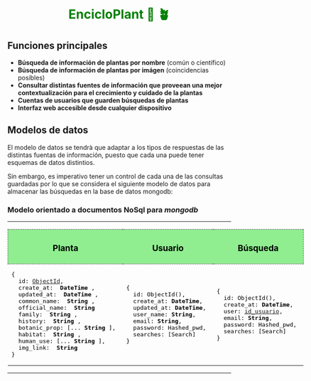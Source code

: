 <h1 style="color: green; text-align: center">EncicloPlant &#127795 🪴</h1>

## Funciones principales

 * __Búsqueda de información de plantas por nombre__ (común o científico)
 * __Búsqueda de información de plantas por imágen__ (coincidencias posíbles)
 * __Consultar distintas fuentes de información que proveean una mejor contextualización para el crecimiento y cuidado de la plantas__
 * __Cuentas de usuarios que guarden búsquedas de plantas__
 * __Interfaz web accesible desde cualquier dispositivo__

## Modelos de datos

El modelo de datos se tendrà que adaptar a los tipos de respuestas de las distintas fuentas de información, puesto que cada una puede tener esquemas de datos distintios.

Sin embargo, es imperativo tener un control de cada una de las consultas guardadas por lo que se considera el siguiente modelo de datos para almacenar las búsquedas en la base de datos mongodb:

### Modelo orientado a documentos NoSql para _mongodb_

<hr>
<table align="center" style="width: max-content; color: black; ">
<thead style="border: 2px dotted gray">
<tr style="background-color: lightgreen; color: black; ">
<th ><h3 >Planta</h3></th>
<th ><h3 >Usuario</h3></th>
<th ><h3 >Búsqueda</h3></th>
</tr>
</thead>
<tr>
<!-- Planta -->
<td><pre id="planta">
{
  id: <a href="https://www.mongodb.com/docs/manual/reference/method/ObjectId/" target="_blank">ObjectId</a>, 
  create_at: <span style="font-weight: bold;"> DateTime </span>, 
  updated_at: <span style="font-weight: bold;"> DateTime </span>, 
  common_name: <span style="font-weight: bold;"> String </span>, 
  official_name: <span style="font-weight: bold;"> String </span>
  family: <span style="font-weight: bold;"> String </span>, 
  history: <span style="font-weight: bold;"> String </span>, 
  botanic_prop: [...<span style="font-weight: bold;"> String </span>], 
  habitat: <span style="font-weight: bold;"> String </span>, 
  human_use: [...<span style="font-weight: bold;"> String </span>], 
  img_link: <span style="font-weight: bold;"> String </span>
}
</pre></td>
<!-- Usuario -->
<td><pre id="usuario">
{
  id: ObjectId(), 
  create_at: <span style="font-weight: bold; ">DateTime</span>, 
  updated_at: <span style="font-weight: bold; ">DateTime</span>, 
  user_name: <span style="font-weight: bold; ">String</span>, 
  email: <span style="font-weight: bold; ">String</span>, 
  password: Hashed_pwd, 
  searches: [Search]
}
</pre></td>
<!-- Busqueda -->
<td><pre id="busqueda">
{
  id: ObjectId(), 
  create_at: <span style="font-weight: bold; ">DateTime</span>, 
  user: <a href="#usuario">id_usuario</a>, 
  email: <span style="font-weight: bold; ">String</span>, 
  password: Hashed_pwd, 
  searches: [Search]
}
</pre></td>
</tr>

</table>
<hr>

